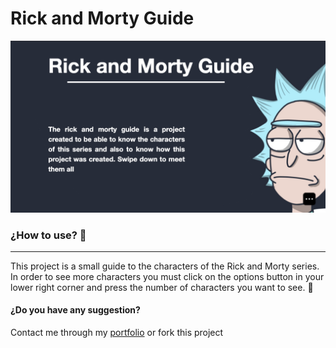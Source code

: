 # Rick and Morty Guide

[![](https://github.com/DanielReyes03/RickAndMorty_Guide/blob/master/repoImages/banner.png)](http://https://github.com/DanielReyes03/RickAndMorty_Guide/blob/master/repoImages/banner.png)

### ¿How to use? 🤔
                
----
This project is a small guide to the characters of the Rick and Morty series. In order to see more characters you must click on the options button in your lower right corner and press the number of characters you want to see. 🚀

#### ¿Do you have any suggestion?
Contact me through my [portfolio](https://fredy-647f4.web.app/ "portfolio") or fork this project

